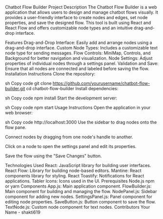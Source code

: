 Chatbot Flow Builder
Project Description
The Chatbot Flow Builder is a web application that allows users to design and manage chatbot flows visually. It provides a user-friendly interface to create nodes and edges, set node properties, and save the designed flow. This tool is built using React and React Flow and offers customizable node types and an intuitive drag-and-drop interface.

Features
Drag-and-Drop Interface: Easily add and arrange nodes using a drag-and-drop interface.
Custom Node Types: Includes a customizable text node type for sending messages.
Flow Controls: MiniMap, Controls, and Background for better navigation and visualization.
Node Settings: Adjust properties of individual nodes through a settings panel.
Validation and Save: Ensure that all nodes are connected and labeled before saving the flow.
Installation Instructions
Clone the repository:

sh
Copy code
git clone https://github.com/yourusername/chatbot-flow-builder.git
cd chatbot-flow-builder
Install dependencies:

sh
Copy code
npm install
Start the development server:

sh
Copy code
npm start
Usage Instructions
Open the application in your web browser:

sh
Copy code
http://localhost:3000
Use the sidebar to drag nodes onto the flow pane.

Connect nodes by dragging from one node's handle to another.

Click on a node to open the settings panel and edit its properties.

Save the flow using the "Save Changes" button.

Technologies Used
React: JavaScript library for building user interfaces.
React Flow: Library for building node-based editors.
Mantine: React components library for styling.
React Toastify: Notifications for React applications.
Tabler Icons: Icons used in the UI.
Prerequisites
Node.js
npm or yarn
Components
App.js: Main application component.
FlowBuilder.js: Main component for building and managing the flow.
NodePanel.js: Sidebar component for adding new nodes.
SettingsPanel.js: Panel component for editing node properties.
SaveButton.js: Button component to save the flow.
TextNode.js: Custom node component for text nodes.
Contributors
Your Name - shakti619
